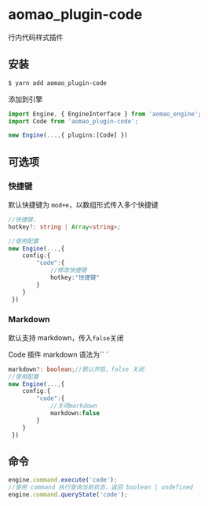 # aomao_plugin-code

行内代码样式插件

## 安装

```bash
$ yarn add aomao_plugin-code
```

添加到引擎

```ts
import Engine, { EngineInterface } from 'aomao_engine';
import Code from 'aomao_plugin-code';

new Engine(...,{ plugins:[Code] })
```

## 可选项

### 快捷键

默认快捷键为 `mod+e`，以数组形式传入多个快捷键

```ts
//快捷键，
hotkey?: string | Array<string>;

//使用配置
new Engine(...,{
    config:{
        "code":{
            //修改快捷键
            hotkey:"快捷键"
        }
    }
 })
```

### Markdown

默认支持 markdown，传入`false`关闭

Code 插件 markdown 语法为`` `

```ts
markdown?: boolean;//默认开启，false 关闭
//使用配置
new Engine(...,{
    config:{
        "code":{
            //关闭markdown
            markdown:false
        }
    }
 })
```

## 命令

```ts
engine.command.execute('code');
//使用 command 执行查询当前状态，返回 boolean | undefined
engine.command.queryState('code');
```
